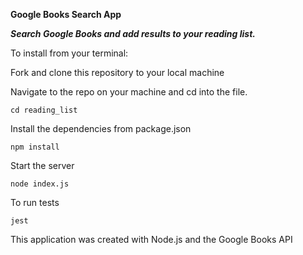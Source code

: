 **Google Books Search App**


***Search Google Books and add results to your reading list.***

To install from your terminal:

Fork and clone this repository to your local machine

Navigate to the repo on your machine and cd into the file.

``cd reading_list``

Install the dependencies from package.json

```npm install```

Start the server

```node index.js```

To run tests

```jest```

This application was created with Node.js and the Google Books API
